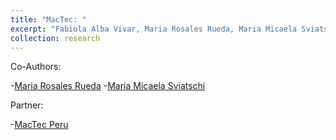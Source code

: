 ```yaml
---
title: "MacTec: "
excerpt: "Fabiola Alba Vivar, Maria Rosales Rueda, Maria Micaela Sviatschi"
collection: research
---
```

Co-Authors:

 -[Maria Rosales Rueda](http://www.mariafrosales.com)
 -[Maria Micaela Sviatschi](http://www.micaelasviatschi.com/)
 
Partner:

 -[MacTec Peru](https://www.mactecperu.com/)
